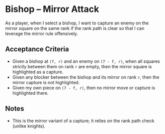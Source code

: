 # Bishop – Mirror Attack

As a player, when I select a bishop, I want to capture an enemy on the mirror square on the same rank if the rank path is clear so that I can leverage the mirror rule offensively.

## Acceptance Criteria
- Given a bishop at `(f, r)` and an enemy on `(7 - f, r)`, when all squares strictly between them on rank `r` are empty, then the mirror square is highlighted as a capture.
- Given any blocker between the bishop and its mirror on rank `r`, then the mirror capture is not highlighted.
- Given my own piece on `(7 - f, r)`, then no mirror move or capture is highlighted there.

## Notes
- This is the mirror variant of a capture; it relies on the rank path check (unlike knights).
